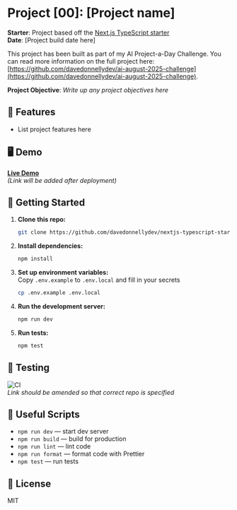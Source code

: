 # Project [00]: [Project name]

**Starter**: Project based off the [Next.js TypeScript starter](https://github.com/davedonnellydev/nextjs-typescript-starter)  
**Date**: [Project build date here]

This project has been built as part of my AI Project-a-Day Challenge. You can read more information on the full project here: [https://github.com/davedonnellydev/ai-august-2025-challenge](https://github.com/davedonnellydev/ai-august-2025-challenge).

**Project Objective**: *Write up any project objectives here*  
  
  

## 🚀 Features

- List project features here


## 🖥️ Demo

**[Live Demo](https://your-demo-url.com)**  
*(Link will be added after deployment)*


## 🏁 Getting Started

1. **Clone this repo:**
   ```bash
   git clone https://github.com/davedonnellydev/nextjs-typescript-starter.git
   ```

2. **Install dependencies:**
   ```bash
   npm install
   ```

3. **Set up environment variables:**  
   Copy `.env.example` to `.env.local` and fill in your secrets  
   ```bash
   cp .env.example .env.local
   ```

4. **Run the development server:**
   ```bash
   npm run dev
   ```

5. **Run tests:**
   ```bash
   npm test
   ```

## 🧪 Testing

![CI](https://github.com/davedonnellydev/nextjs-typescript-starter/actions/workflows/ci.yml/badge.svg)  
*Link should be amended so that correct repo is specified*
 

## 🔗 Useful Scripts

- `npm run dev` — start dev server
- `npm run build` — build for production
- `npm run lint` — lint code
- `npm run format` — format code with Prettier
- `npm test` — run tests

## 📄 License
  
MIT 
